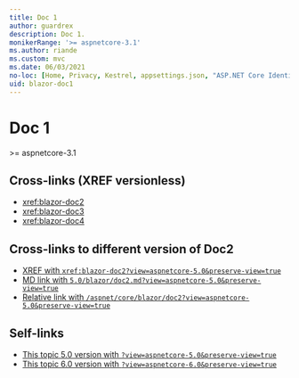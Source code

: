 ```yaml
---
title: Doc 1
author: guardrex
description: Doc 1.
monikerRange: '>= aspnetcore-3.1'
ms.author: riande
ms.custom: mvc
ms.date: 06/03/2021
no-loc: [Home, Privacy, Kestrel, appsettings.json, "ASP.NET Core Identity", cookie, Cookie, Blazor, "Blazor Server", "Blazor WebAssembly", "Identity", "Let's Encrypt", Razor, SignalR]
uid: blazor-doc1
---
```

# Doc 1

&gt;= aspnetcore-3.1

## Cross-links (XREF versionless)

* <xref:blazor-doc2>
* <xref:blazor-doc3>
* <xref:blazor-doc4>

## Cross-links to different version of Doc2

* [XREF with `xref:blazor-doc2?view=aspnetcore-5.0&preserve-view=true`](xref:blazor-doc2?view=aspnetcore-5.0&preserve-view=true)
* [MD link with `5.0/blazor/doc2.md?view=aspnetcore-5.0&preserve-view=true`](../../5.0/blazor/doc2.md?view=aspnetcore-5.0&preserve-view=true)
* [Relative link with `/aspnet/core/blazor/doc2?view=aspnetcore-5.0&preserve-view=true`](./doc2.md?preserve-view=true&view=aspnetcore-5.0)

## Self-links

* [This topic 5.0 version with `?view=aspnetcore-5.0&preserve-view=true`](?view=aspnetcore-5.0&preserve-view=true)
* [This topic 6.0 version with `?view=aspnetcore-6.0&preserve-view=true`](?view=aspnetcore-6.0&preserve-view=true)